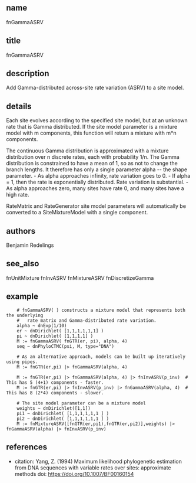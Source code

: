 ## name
fnGammaASRV
## title
fnGammaASRV
## description
Add Gamma-distributed across-site rate variation (ASRV) to a site model.

## details
Each site evolves according to the specified site model, but at an unknown rate
that is Gamma distributed. If the site model parameter is a mixture model with
m components, this function will return a mixture with m*n components.

The continuous Gamma distribution is approximated with a mixture distribution
over n discrete rates, each with probability 1/n.  The Gamma distribution is
constrained to have a mean of 1, so as not to change the  branch lengths.
It therefore has only a single parameter alpha -- the shape parameter.
        - As alpha approaches infinity, rate variation goes to 0.
        - If alpha = 1, then the rate is exponentially distributed.  Rate variation is substantial.
        - As alpha approaches zero, many sites have rate 0, and many sites have a high rate.

RateMatrix and RateGenerator site model parameters will automatically be converted to a
SiteMixtureModel with a single component.

## authors
Benjamin Redelings
## see_also
fnUnitMixture
fnInvASRV
fnMixtureASRV
fnDiscretizeGamma
## example
        # fnGammaASRV( ) constructs a mixture model that represents both the underlying
        #   rate matrix and Gamma-distributed rate variation.
        alpha ~ dnExp(1/10)
        er ~ dnDirichlet( [1,1,1,1,1,1] )
        pi ~ dnDirichlet( [1,1,1,1] )
        M := fnGammaASRV( fnGTR(er, pi), alpha, 4)
        seq ~ dnPhyloCTMC(psi, M, type="DNA")

        # As an alternative approach, models can be built up iteratively using pipes.
        M := fnGTR(er,pi) |> fnGammaASRV(alpha, 4)  

        M := fnGTR(er,pi) |> fnGammaASRV(alpha, 4) |> fnInvASRV(p_inv)  # This has 5 (4+1) components - faster.
        M := fnGTR(er,pi) |> fnInvASRV(p_inv) |> fnGammaASRV(alpha, 4)  # This has 8 (2*4) components - slower.

        # The site model parameter can be a mixture model
        weights ~ dnDirichlet([1,1])
        pi1 ~ dnDirichlet( [1,1,1,1,1,1 ] )
        pi2 ~ dnDirichlet( [1,1,1,1,1,1 ] )
        M := fnMixtureASRV([fnGTR(er,pi1),fnGTR(er,pi2)],weights) |> fnGammaASRV(alpha) |> fnInvASRV(p_inv)

## references
- citation: Yang, Z. (1994) Maximum likelihood phylogenetic estimation from DNA sequences with variable rates
      over sites: approximate methods
  doi: https://doi.org/10.1007/BF00160154
